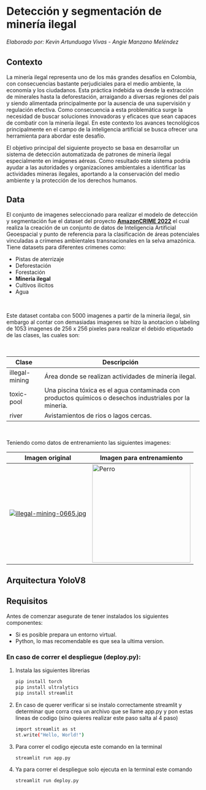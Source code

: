 # Detección y segmentación de minería ilegal 
###### _Elaborado por:  Kevin Artunduaga Vivas - Angie Manzano Meléndez_


## Contexto

La minería ilegal representa uno de los más grandes desafíos en Colombia, con consecuencias bastante perjudiciales para el medio ambiente, la economía y los ciudadanos. Esta práctica indebida va desde la extracción de minerales hasta la deforestación, arraigando a diversas regiones del país y siendo alimentada principalmente por la ausencia de una supervisión y  regulación efectiva. Como consecuencia a esta problemática surge la necesidad de buscar soluciones innovadoras y eficaces que sean capaces de combatir con la minería ilegal. En este contexto los avances tecnológicos principalmente en el campo de la inteligencia artificial se busca ofrecer una herramienta para abordar este desafío.

El objetivo principal del siguiente proyecto se basa en desarrollar un sistema de detección automatizada de patrones de minería ilegal especialmente en imágenes aéreas. Como resultado este sistema podría ayudar a las autoridades y organizaciones ambientales a identificar las actividades mineras ilegales, aportando a la conservación del medio ambiente y la protección de los derechos humanos.

## Data

El conjunto de imagenes seleccionado para realizar el modelo de detección y segmentación fue el dataset del proyecto [__AmazonCRIME 2022__](https://github.com/jp-geoAI/AmazonCRIME) el cual realiza la creación de un conjunto de datos de Inteligencia Artificial Geoespacial y punto de referencia para la clasificación de áreas potenciales vinculadas a crímenes ambientales transnacionales en la selva amazónica. Tiene datasets para diferentes crimenes como:
- Pistas de aterrizaje
- Deforestación
- Forestación
- __Mineria ilegal__
- Cultivos ilicitos
- Agua

<br>

Este dataset contaba con 5000 imagenes a partir de la mineria ilegal, sin embargo al contar con demasiadas imagenes se hizo la anotacion o labeling de 1053 imagenes de 256 x 256 pixeles para realizar el debido etiquetado de las clases, las cuales son:

<br>

<div align="center">
   
   | Clase  | Descripción |
   | ------------- | ------------- |
   | illegal-mining | Área donde se realizan actividades de minería ilegal. |
   | toxic-pool | Una piscina tóxica es el agua contaminada con productos químicos o desechos industriales por la mineria. |
   | river | Avistamientos de rios o lagos cercas. |
   
</div>
<br>

Teniendo como datos de entrenamiento las siguientes imagenes:

<div align="center">
   
   | Imagen original  | Imagen para entrenamiento |
   | ------------- | ------------- |
   | [![illegal-mining-0665.jpg](https://i.postimg.cc/sgzfc1CW/illegal-mining-0665.jpg)](https://postimg.cc/PP6kfXxf) | <img src="https://i.postimg.cc/8zjRD1Cj/Captura.jpg" alt="Perro" width="256" height="256"/> |
   
</div>

## Arquitectura YoloV8


## Requisitos 

Antes de comenzar asegurate de tener instalados los siguientes componentes:

- Si es posible prepara un entorno virtual.
- Python, lo mas recomendable es que sea la ultima version.

### En caso de correr el despliegue (deploy.py):

1. Instala las siguientes librerias
   ```bash
   pip install torch
   pip install ultralytics
   pip install streamlit

2. En caso de querer verificar si se instalo correctamente streamlit y determinar que corra crea un archivo que se llame app.py y pon estas lineas de codigo (sino quieres realizar este paso salta al 4 paso)
   ```bash
   import streamlit as st
   st.write("Hello, World!")

3. Para correr el codigo ejecuta este comando en la terminal
   ```bash
   streamlit run app.py

4. Ya para correr el despliegue solo ejecuta en la terminal este comando
   ```bash
   streamlit run deploy.py
